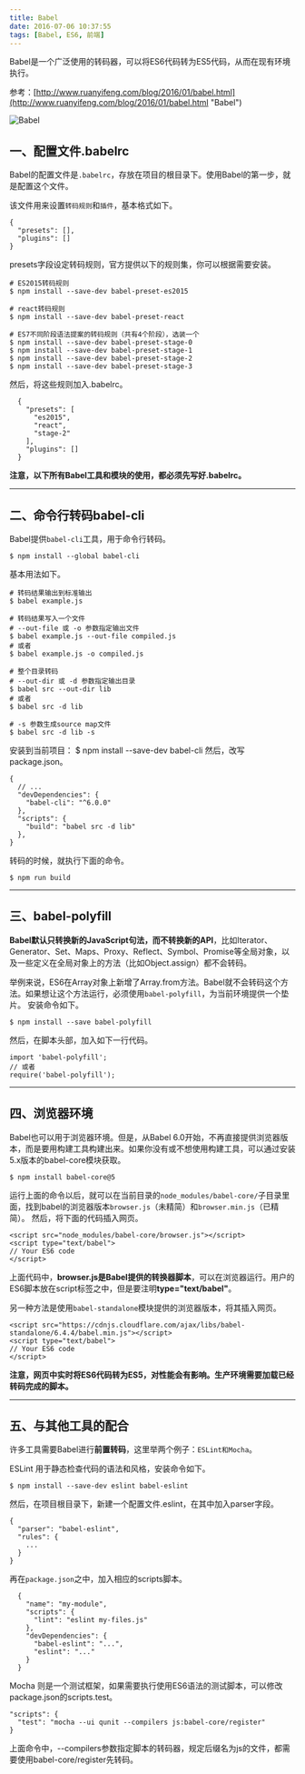 ```yaml
---
title: Babel
date: 2016-07-06 10:37:55
tags: [Babel, ES6, 前端]
---
```


Babel是一个广泛使用的转码器，可以将ES6代码转为ES5代码，从而在现有环境执行。

参考：[http://www.ruanyifeng.com/blog/2016/01/babel.html](http://www.ruanyifeng.com/blog/2016/01/babel.html "Babel")

![Babel](http://i.imgur.com/DIkO1Ox.png)

<!--more-->

## 一、配置文件.babelrc ##
Babel的配置文件是`.babelrc`，存放在项目的根目录下。使用Babel的第一步，就是配置这个文件。

该文件用来设置`转码规则`和`插件`，基本格式如下。

	{
	  "presets": [],
	  "plugins": []
	}
presets字段设定转码规则，官方提供以下的规则集，你可以根据需要安装。

	# ES2015转码规则
	$ npm install --save-dev babel-preset-es2015
	
	# react转码规则
	$ npm install --save-dev babel-preset-react
	
	# ES7不同阶段语法提案的转码规则（共有4个阶段），选装一个
	$ npm install --save-dev babel-preset-stage-0
	$ npm install --save-dev babel-preset-stage-1
	$ npm install --save-dev babel-preset-stage-2
	$ npm install --save-dev babel-preset-stage-3

然后，将这些规则加入.babelrc。

	  {
	    "presets": [
	      "es2015",
	      "react",
	      "stage-2"
	    ],
	    "plugins": []
	  }
**注意，以下所有Babel工具和模块的使用，都必须先写好.babelrc。**

----------

## 二、命令行转码babel-cli ##
Babel提供`babel-cli`工具，用于命令行转码。

	$ npm install --global babel-cli

基本用法如下。

	# 转码结果输出到标准输出
	$ babel example.js
	
	# 转码结果写入一个文件
	# --out-file 或 -o 参数指定输出文件
	$ babel example.js --out-file compiled.js
	# 或者
	$ babel example.js -o compiled.js
	
	# 整个目录转码
	# --out-dir 或 -d 参数指定输出目录
	$ babel src --out-dir lib
	# 或者
	$ babel src -d lib
	
	# -s 参数生成source map文件
	$ babel src -d lib -s

安装到当前项目：
	$ npm install --save-dev babel-cli
然后，改写package.json。

	{
	  // ...
	  "devDependencies": {
	    "babel-cli": "^6.0.0"
	  },
	  "scripts": {
	    "build": "babel src -d lib"
	  },
	}
转码的时候，就执行下面的命令。

	$ npm run build

----------

## 三、babel-polyfill ##

**Babel默认只转换新的JavaScript句法，而不转换新的API**，比如Iterator、Generator、Set、Maps、Proxy、Reflect、Symbol、Promise等全局对象，以及一些定义在全局对象上的方法（比如Object.assign）都不会转码。

举例来说，ES6在Array对象上新增了Array.from方法。Babel就不会转码这个方法。如果想让这个方法运行，必须使用`babel-polyfill`，为当前环境提供一个垫片。
安装命令如下。

	$ npm install --save babel-polyfill
然后，在脚本头部，加入如下一行代码。
	
	import 'babel-polyfill';
	// 或者
	require('babel-polyfill');


----------

## 四、浏览器环境 ##

Babel也可以用于浏览器环境。但是，从Babel 6.0开始，不再直接提供浏览器版本，而是要用构建工具构建出来。如果你没有或不想使用构建工具，可以通过安装5.x版本的babel-core模块获取。

	$ npm install babel-core@5

运行上面的命令以后，就可以在当前目录的`node_modules/babel-core/`子目录里面，找到babel的浏览器版本`browser.js`（未精简）和`browser.min.js`（已精简）。
然后，将下面的代码插入网页。

	<script src="node_modules/babel-core/browser.js"></script>
	<script type="text/babel">
	// Your ES6 code
	</script>
上面代码中，**browser.js是Babel提供的转换器脚本**，可以在浏览器运行。用户的ES6脚本放在script标签之中，但是要注明**type="text/babel"**。

另一种方法是使用`babel-standalone`模块提供的浏览器版本，将其插入网页。

	<script src="https://cdnjs.cloudflare.com/ajax/libs/babel-standalone/6.4.4/babel.min.js"></script>
	<script type="text/babel">
	// Your ES6 code
	</script>
**注意，网页中实时将ES6代码转为ES5，对性能会有影响。生产环境需要加载已经转码完成的脚本。**

----------
## 五、与其他工具的配合 ##

许多工具需要Babel进行**前置转码**，这里举两个例子：`ESLint和Mocha`。

ESLint 用于静态检查代码的语法和风格，安装命令如下。

	$ npm install --save-dev eslint babel-eslint
然后，在项目根目录下，新建一个配置文件.eslint，在其中加入parser字段。

	{
	  "parser": "babel-eslint",
	  "rules": {
	    ...
	  }
	}
再在`package.json`之中，加入相应的scripts脚本。

	  {
	    "name": "my-module",
	    "scripts": {
	      "lint": "eslint my-files.js"
	    },
	    "devDependencies": {
	      "babel-eslint": "...",
	      "eslint": "..."
	    }
	  }

Mocha 则是一个测试框架，如果需要执行使用ES6语法的测试脚本，可以修改package.json的scripts.test。

	"scripts": {
	  "test": "mocha --ui qunit --compilers js:babel-core/register"
	}
上面命令中，--compilers参数指定脚本的转码器，规定后缀名为js的文件，都需要使用babel-core/register先转码。




